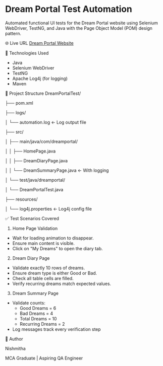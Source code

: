 # Dream Portal Test Automation

Automated functional UI tests for the Dream Portal website using Selenium WebDriver, TestNG, and Java with the Page Object Model (POM) design pattern.

🌐 Live URL
[Dream Portal Website](https://arjitnigam.github.io/myDreams/)

📌 Technologies Used
- Java
- Selenium WebDriver
- TestNG
- Apache Log4j (for logging)
- Maven

📁 Project Structure
DreamPortalTest/

├── pom.xml

├── logs/

│ └── automation.log ← Log output file

├── src/

│ ├── main/java/com/dreamportal/

│ │ ├── HomePage.java

│ │ ├── DreamDiaryPage.java

│ │ └── DreamSummaryPage.java ← With logging

│ └── test/java/dreamportal/

│ └── DreamPortalTest.java

├── resources/

│ └── log4j.properties ← Log4j config file



✅ Test Scenarios Covered

1. Home Page Validation
- Wait for loading animation to disappear.
- Ensure main content is visible.
- Click on "My Dreams" to open the diary tab.

2. Dream Diary Page
- Validate exactly 10 rows of dreams.
- Ensure dream type is either Good or Bad.
- Check all table cells are filled.
- Verify recurring dreams match expected values.

3. Dream Summary Page
- Validate counts:
  - Good Dreams = 6
  - Bad Dreams = 4
  - Total Dreams = 10
  - Recurring Dreams = 2
- Log messages track every verification step



🙌 Author

Nishmitha

MCA Graduate | Aspiring QA Engineer



